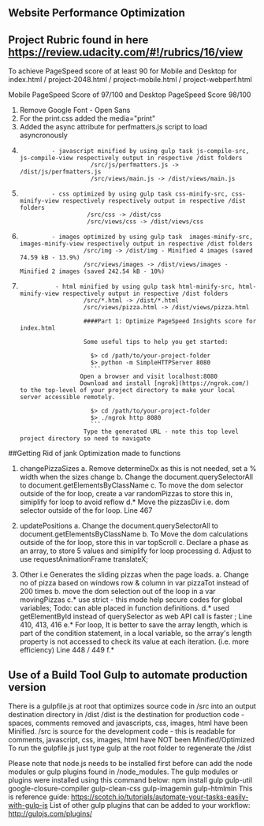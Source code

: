 ## Website Performance Optimization
## Project Rubric found in here https://review.udacity.com/#!/rubrics/16/view
To achieve PageSpeed score of at least 90 for Mobile and Desktop for index.html / project-2048.html / project-mobile.html / project-webperf.html

Mobile PageSpeed Score of 97/100 and Desktop PageSpeed Score 98/100
1. Remove Google Font - Open Sans 
2. For the print.css added the media="print"
3. Added the async attribute for perfmatters.js script to load asyncronously
4.              - javascript minified by using gulp task js-compile-src, js-compile-view respectively output in respective /dist folders
                           /src/js/perfmatters.js -> /dist/js/perfmatters.js
                           /src/views/main.js -> /dist/views/main.js                      
5.              - css optimized by using gulp task css-minify-src, css-minify-view respectively respectively output in respective /dist folders
                          /src/css -> /dist/css
                          /src/views/css -> /dist/views/css
6.              - images optimized by using gulp task  images-minify-src, images-minify-view respectively output in respective /dist folders
                         /src/img -> /dist/img - Minified 4 images (saved 74.59 kB - 13.9%)
                         /src/views/images -> /dist/views/images - Minified 2 images (saved 242.54 kB - 10%)
7.               - html minified by using gulp task html-minify-src, html-minify-view respectively output in respective /dist folders
                         /src/*.html -> /dist/*.html
                         /src/views/pizza.html -> /dist/views/pizza.html

                         ####Part 1: Optimize PageSpeed Insights score for index.html

                         Some useful tips to help you get started:

                           $> cd /path/to/your-project-folder
                           $> python -m SimpleHTTPServer 8080
                           ```
                        Open a browser and visit localhost:8080
                        Download and install [ngrok](https://ngrok.com/) to the top-level of your project directory to make your local server accessible remotely.

                           $> cd /path/to/your-project-folder
                           $> ./ngrok http 8080
                           ```
                         Type the generated URL - note this top level project directory so need to navigate

##Getting Rid of jank
Optimization made to  functions

1. changePizzaSizes
a. Remove determineDx as this is not needed, set a % width when the sizes change
b. Change the document.querySelectorAll to document.getElementsByClassName
c. To move the dom selector outside of the for loop, create a var randomPizzas to store this in, simiplify for loop to avoid reflow
d.* Move the pizzasDiv i.e. dom selector outside of the for loop. Line 467

2. updatePositions
a. Change the document.querySelectorAll to document.getElementsByClassName
b. To Move the dom calculations outside of the for loop, store this in var topScroll
c. Declare a phase as an array, to store 5 values and simiplify for loop processing
d. Adjust to use requestAnimationFrame translateX;

3. Other i.e  Generates the sliding pizzas when the page loads.
a.   Change no of pizza based on windows row & column in var pizzaTot instead of 200 times
b.   move the dom selection out of the loop in a var movingPizzas
c.*   use strict - this mode help secure codes for global variables; Todo: can able placed in function definitions.
d.*   used getElementById instead of querySelector as web API call is faster ; Line 410, 413, 416
e.*   For loop, It is better to save the array length, which is part of the condition statement, in a local variable, so the array's length property is not
     accessed to check its value at each iteration. (i.e. more efficiency) Line 448 / 449
f.*

## Use of a Build Tool Gulp to automate production version
There is a gulpfile.js at root that optimizes source code in /src into an output destination directory in /dist
    /dist is the destination for production code - spaces, comments removed and javascripts, css, images, html have been Minified.
    /src is source for the development code - this is readable for comments, javascript, css, images, html have NOT been Minified/Optimized
To run the gulpfile.js just type gulp at the root folder to regenerate the /dist

Please note that node.js needs to be installed first before can add the node modules or gulp plugins found in /node_modules. The gulp modules or plugins were installed using this command below:
  npm install gulp gulp-util google-closure-compiler gulp-clean-css gulp-imagemin gulp-htmlmin
This is reference guide: https://scotch.io/tutorials/automate-your-tasks-easily-with-gulp-js
List of other gulp plugins that can be added to your workflow: http://gulpjs.com/plugins/
